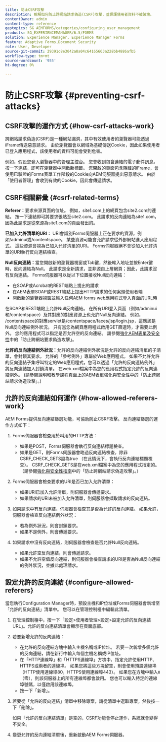 ```yaml
---
title: 防止CSRF攻擊
description: 瞭解如何防止跨網站請求偽造(CSRF)攻擊，並保護使用者資料不被破壞。
contentOwner: admin
content-type: reference
geptopics: SG_AEMFORMS/categories/configuring_user_management
products: SG_EXPERIENCEMANAGER/6.5/FORMS
solution: Experience Manager, Experience Manager Forms
feature: Adaptive Forms,Document Security
role: User, Developer
source-git-commit: 29391c8e3042a8a04c64165663a228bb4886afb5
workflow-type: tm+mt
source-wordcount: '955'
ht-degree: 0%

---
```


# 防止CSRF攻擊 {#preventing-csrf-attacks}

## CSRF攻擊的運作方式 {#how-csrf-attacks-work}

跨網站請求偽造(CSRF)是一種網站漏洞，其中有效使用者的瀏覽器可能透過iFrame傳送惡意請求。 由於瀏覽器會以網域為基礎傳送Cookie，因此如果使用者已登入應用程式，該使用者的資料可能會受到危害。

例如，假設您登入瀏覽器中的管理主控台。 您會收到包含連結的電子郵件訊息。 按一下連結，即可在瀏覽器中開啟新標籤。 您開啟的頁面包含隱藏的iFrame，會使用已驗證的Forms表單工作階段的Cookie向AEM伺服器提出惡意請求。 由於「使用者管理」會收到有效的Cookie，因此會傳遞請求。

## CSRF相關辭彙 {#csrf-related-terms}

**Referer：**&#x200B;要求來源頁面的位址。 例如，site1.com上的網頁包含site2.com的連結。 按一下連結即可將要求張貼至site2.com。 此請求的反向連結為site1.com，因為此請求是從來源為site1.com的頁面發出的。

**已加入允許清單的URI：** URI會識別Forms伺服器上正在要求的資源，例如/adminui或/contentspace。 某些資源可能會允許請求從外部網站進入應用程式。 這些資源會視為已加入允許清單的URI。 Forms伺服器絕不會從加入允許清單的URI執行反向連結檢查。

**Null反向連結：**&#x200B;當您開啟新的瀏覽器視窗或Tab鍵，然後輸入地址並按Enter鍵時，反向連結為Null。 此請求是全新請求，並非源自上層網頁；因此，此請求沒有反向連結。 Forms伺服器可以從以下位置接收Null反向連結：

* 在SOAP或Acrobat的REST端點上提出的請求
* 在AEM表單SOAP或REST端點上提出HTTP請求的任何案頭使用者端
* 開啟新的瀏覽器視窗並輸入任何AEM forms web應用程式登入頁面的URL時

在SOAP和REST端點上允許Null反向連結。 在所有URI登入頁面（例如/adminui和/contentspace）及其對應的對應資源上也允許Null反向連結。 例如， /contentspace的對應servlet是/contentspace/faces/jsp/login.jsp，這應該是Null反向連結例外狀況。 只有當您為網頁應用程式啟用GET篩選時，才需要此例外。 您的應用程式可以指定是否允許空的反向連結。 請參閱[強化AEM表單及安全性](https://help.adobe.com/en_US/livecycle/11.0/HardeningSecurity/index.html)中的「防止跨網站要求偽造攻擊」。

**允許的反向連結例外狀況：**&#x200B;允許的反向連結例外狀況是允許的反向連結清單的子清單，會封鎖其要求。 允許的「參考例外」專屬於Web應用程式。 如果不允許允許的反向連結子集呼叫特定的Web應用程式，您可以透過「允許的反向連結例外」將反向連結加入封鎖清單。 在web.xml檔案中為您的應用程式指定允許的反向連結例外。 (請參閱說明和教學課程頁面上的AEM表單強化與安全性中的「防止跨網站請求偽造攻擊」。)

## 允許的反向連結如何運作 {#how-allowed-referers-work}

AEM Forms提供反向連結篩選功能，可協助防止CSRF攻擊。 反向連結篩選的運作方式如下：

1. Forms伺服器會檢查用於叫用的HTTP方法：

   * 如果是POST，Forms伺服器會執行反向連結標題檢查。
   * 如果是GET，則Forms伺服器會略過反向連結檢查，除非CSRF_CHECK_GETS設為true （在此情況下，會執行反向連結標題檢查）。 CSRF_CHECK_GETS是在web.xml檔案中為您的應用程式指定的。 （請參閱[強化與安全性指南](https://help.adobe.com/en_US/livecycle/11.0/HardeningSecurity/index.html)中的「防止跨網站請求偽造攻擊」。）

1. Forms伺服器會檢查要求的URI是否已加入允許清單：

   * 如果URI已加入允許清單，則伺服器會傳遞要求。
   * 如果請求的URI未被加入允許清單，則伺服器會擷取請求的反向連結。

1. 如果請求中有反向連結，伺服器會檢查其是否為允許的反向連結。 如果允許，伺服器會檢查反向連結例外狀況：

   * 若為例外狀況，則會封鎖要求。
   * 如果不是例外，則會傳遞要求。

1. 如果請求中沒有反向連結，則伺服器會檢查是否允許Null反向連結。

   * 如果允許空反向連結，則會傳遞請求。
   * 如果不允許空值反向連結，則伺服器會檢查請求的URI是否為Null反向連結的例外狀況，並據此處理請求。

## 設定允許的反向連結 {#configure-allowed-referers}

當您執行Configuration Manager時，預設主機和IP位址或Forms伺服器會新增至「允許的反向連結」清單中。 您可以在管理控制檯中編輯此清單。

1. 在管理控制檯中，按一下「設定>使用者管理>設定>設定允許的反向連結URL」。允許的反向連結清單會顯示在頁面底部。
1. 若要新增允許的反向連結：

   * 在允許的反向連結方塊中輸入主機名稱或IP位址。 若要一次新增多個允許的反向連結，請在新行中輸入每個主機名稱或IP位址。
   * 在「HTTP連線埠」和「HTTPS連線埠」方塊中，指定允許使用HTTP、HTTPS或兩者的連線埠。 如果您將這些方塊留空，則會使用預設連線埠（HTTP使用連線埠80，HTTPS使用連線埠443）。 如果您在方塊中輸入`0` （零），則該伺服器上的所有連線埠都會啟用。 您也可以輸入特定的連線埠號碼，以僅啟用該連線埠。
   * 按一下「新增」。

1. 若要從「允許的反向連結」清單中移除專案，請從清單中選取專案，然後按一下「刪除」。

   如果「允許的反向連結清單」是空的，CSRF功能會停止運作，系統就會變得不安全。

1. 變更允許的反向連結清單後，重新啟動AEM Forms伺服器。
